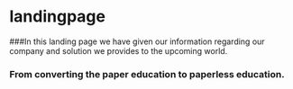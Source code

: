 # landingpage
###In this landing page we have given our information regarding our company and solution we provides to the upcoming world.
### From converting the paper education to paperless education.
